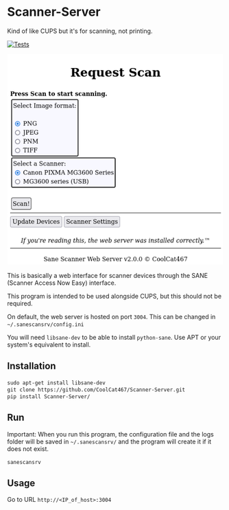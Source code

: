 # Scanner-Server
Kind of like CUPS but it's for scanning, not printing.

[![Tests](https://github.com/CoolCat467/Scanner-Server/actions/workflows/tests.yml/badge.svg?branch=main)](https://github.com/CoolCat467/Scanner-Server/actions/workflows/tests.yml)

![thumbnail](./img/thumbnail.png)

This is basically a web interface for scanner devices through the SANE (Scanner Access Now Easy) interface.

This program is intended to be used alongside CUPS, but this should not be required.

On default, the web server is hosted on port `3004`.
This can be changed in `~/.sanescansrv/config.ini`

You will need `libsane-dev` to be able to install `python-sane`.
Use APT or your system's equivalent to install.

## Installation
```console
sudo apt-get install libsane-dev
git clone https://github.com/CoolCat467/Scanner-Server.git
pip install Scanner-Server/
```

## Run
Important: When you run this program, the configuration file and the
logs folder will be saved in `~/.sanescansrv/` and the program
will create it if it does not exist.
```console
sanescansrv
```

## Usage
Go to URL `http://<IP_of_host>:3004`
